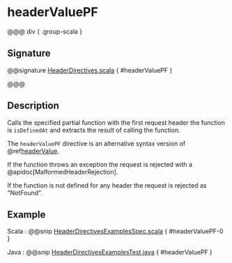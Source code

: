 # headerValuePF

@@@ div { .group-scala }

## Signature

@@signature [HeaderDirectives.scala](/pekko-http/src/main/scala/akka/http/scaladsl/server/directives/HeaderDirectives.scala) { #headerValuePF }

@@@

## Description

Calls the specified partial function with the first request header the function is `isDefinedAt` and extracts the
result of calling the function.

The `headerValuePF` directive is an alternative syntax version of @ref[headerValue](headerValue.md).

If the function throws an exception the request is rejected with a @apidoc[MalformedHeaderRejection].

If the function is not defined for any header the request is rejected as "NotFound".

## Example

Scala
:  @@snip [HeaderDirectivesExamplesSpec.scala](/docs/src/test/scala/docs/http/scaladsl/server/directives/HeaderDirectivesExamplesSpec.scala) { #headerValuePF-0 }

Java
:  @@snip [HeaderDirectivesExamplesTest.java](/docs/src/test/java/docs/http/javadsl/server/directives/HeaderDirectivesExamplesTest.java) { #headerValuePF }
